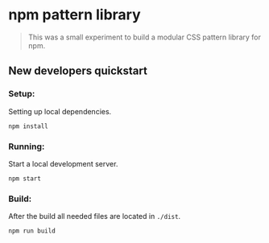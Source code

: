 # npm pattern library

> This was a small experiment to build a modular CSS pattern library for npm.

## New developers quickstart

### Setup:
Setting up local dependencies.

```
npm install
```

### Running:
Start a local development server.

```
npm start
```

### Build:
After the build all needed files are located in `./dist`.

```
npm run build
```
